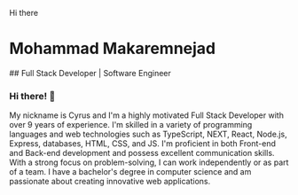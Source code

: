  Hi there 

<h1>Mohammad Makaremnejad</h1> 
## Full Stack Developer | Software Engineer​

### Hi there! 👋
My nickname is Cyrus and I'm a highly motivated Full Stack Developer with over 9 years of experience.
I'm skilled in a variety of programming languages and web technologies such as TypeScript, NEXT, React, Node.js, Express, databases, HTML, CSS, and JS.
I'm proficient in both Front-end and Back-end development and possess excellent communication skills. With a strong focus on problem-solving, I can work independently or as part of a team.
I have a bachelor's degree in computer science and am passionate about creating innovative web applications.

<!--
**CodebyCyrus/CodebyCyrus** is a ✨ _special_ ✨ repository because its `README.md` (this file) appears on your GitHub profile.

Here are some ideas to get you started:

- 🔭 I’m currently working on ...
- 🌱 I’m currently learning ...
- 👯 I’m looking to collaborate on ...
- 🤔 I’m looking for help with ...
- 💬 Ask me about ...
- 📫 How to reach me: ...
- 😄 Pronouns: ...
- ⚡ Fun fact: ...
-->
